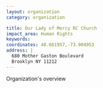 ```yaml
---
layout: organization
category: organization

title: Our Lady of Mercy RC Church
impact_area: Human Rights
keywords: 
coordinates: 40.661957,-73.904953
address: |
  680 Mother Gaston Boulevard
  Brooklyn NY 11212
---
```

Organization's overview
